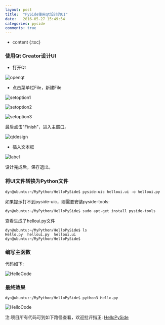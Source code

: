 ```yaml
---
layout: post
title:  "PySide使用qt设计的UI"
date:   2016-05-27 15:49:54
categories: pyside
comments: true
---
```


* content
{:toc}

### 使用Qt Creator设计UI
- 打开Qt

![openqt](http://duyn.github.io/png/Pyside_UseQtUI/openqt.png)

- 点击菜单栏File，新建File

![setoption1](http://duyn.github.io/png/Pyside_UseQtUI/setoption1.png)

![setoption2](http://duyn.github.io/png/Pyside_UseQtUI/setoption2.png)

![setoption3](http://duyn.github.io/png/Pyside_UseQtUI/setoption3.png)

最后点击"Finish"，进入主窗口。

![qtdesign](http://duyn.github.io/png/Pyside_UseQtUI/qtdesign.png)

- 插入文本框

![label](http://duyn.github.io/png/Pyside_UseQtUI/label.png)

设计完成后，保存退出。

### 将UI文件转换为Python文件
```
dyn@ubuntu:~/MyPython/HelloPySide$ pyside-uic helloui.ui -o helloui.py
```

如果提示打不到pyside-uic，则需要安装pyside-tools:

```
dyn@ubuntu:~/MyPython/HelloPySide$ sudo apt-get install pyside-tools
```

查看生成了helloui.py文件

```
dyn@ubuntu:~/MyPython/HelloPySide$ ls
Hello.py  helloui.py  helloui.ui
dyn@ubuntu:~/MyPython/HelloPySide$
```

### 编写主函数
代码如下:

![HelloCode](http://duyn.github.io/png/Pyside_UseQtUI/HelloCode.png)

### 最终效果

```
dyn@ubuntu:~/MyPython/HelloPySide$ python3 Hello.py
```

![HelloCode](http://duyn.github.io/png/Pyside_UseQtUI/HelloPySide.png)

注:项目所有代码可到如下路径查看，欢迎批评指正:
[HelloPySide](https://github.com/duyn/MyPython/tree/master/HelloPySide)